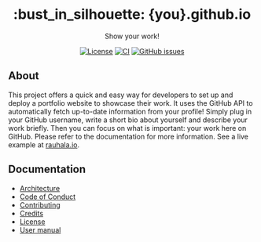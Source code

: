 <h1 align="center">:bust_in_silhouette: {you}.github.io</h1>

<div align="center">

Show your work!
  
</div>

<div align="center">

[![License](https://img.shields.io/github/license/rikurauhala/0b.is?color=blue&style=for-the-badge)](https://github.com/rikurauhala/0b.is/blob/main/LICENSE.md)
[![CI](https://img.shields.io/github/actions/workflow/status/rikurauhala/you.github.io/main.yml?style=for-the-badge)](https://github.com/rikurauhala/you.github.io/actions/workflows/main.yml)
[![GitHub issues](https://img.shields.io/github/issues/rikurauhala/you.github.io?style=for-the-badge)](https://github.com/rikurauhala/you.github.io/issues)

</div>

<!--
[![Created with create-react-app](https://img.shields.io/badge/Created%20with-create--react--app-61DAFB.svg?logo=React&style=for-the-badge)](https://create-react-app.dev/docs/adding-typescript/)
[![TypeScript](https://img.shields.io/badge/TypeScript-4.0.3-007ACC.svg?logo=TypeScript&style=for-the-badge)](https://www.typescriptlang.org/)
[![Octokit](https://img.shields.io/badge/Octokit-17.37.0-0366D6.svg?logo=GitHub&style=for-the-badge)](https://github.com/octokit/octokit.js)
[![GitHub REST API](https://img.shields.io/badge/GitHub%20REST%20API-v3-0366D6.svg?logo=GitHub&style=for-the-badge)](https://docs.github.com/en/rest)
-->

## About

This project offers a quick and easy way for developers to set up and deploy a portfolio website to showcase their work. It uses the GitHub API to automatically fetch up-to-date information from your profile! Simply plug in your GitHub username, write a short bio about yourself and describe your work briefly. Then you can focus on what is important: your work here on GitHub. Please refer to the documentation for more information. See a live example at [rauhala.io](https://rauhala.io).

## Documentation

- [Architecture](docs/architecture.md)
- [Code of Conduct](.github/CODE_OF_CONDUCT.md)
- [Contributing](.github/CONTRIBUTING.md)
- [Credits](docs/credits.md)
- [License](LICENSE)
- [User manual](docs/manual.md)
